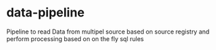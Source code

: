 # data-pipeline
Pipeline to read Data from multipel source based on source registry and perform processing based on on the fly sql rules
